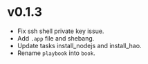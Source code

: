 # v0.1.3

* Fix ssh shell private key issue.
* Add `.app` file and shebang.
* Update tasks install_nodejs and install_hao.
* Rename `playbook` into `book`.
